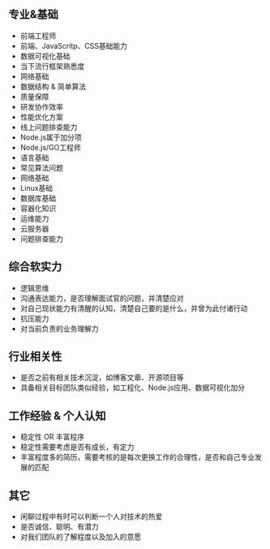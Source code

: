 ## 专业&基础
- 前端工程师
- 前端、JavaScritp、CSS基础能力
- 数据可视化基础
- 当下流行框架熟悉度
- 网络基础
- 数据结构 & 简单算法
- 质量保障
- 研发协作效率
- 性能优化方案
- 线上问题排查能力
- Node.js属于加分项
- Node.js/GO工程师
- 语言基础
- 常见算法问题
- 网络基础
- Linux基础
- 数据库基础
- 容器化知识
- 运维能力
- 云服务器
- 问题排查能力

## 综合软实力
- 逻辑思维
- 沟通表达能力，是否理解面试官的问题，并清楚应对
- 对自己现状能力有清醒的认知，清楚自己要的是什么，并曾为此付诸行动
- 抗压能力
- 对当前负责的业务理解力

## 行业相关性
- 是否之前有相关技术沉淀，如博客文章、开源项目等
- 具备相关目标团队类似经验，如工程化、Node.js应用、数据可视化加分


## 工作经验 & 个人认知
- 稳定性 OR 丰富程序
- 稳定性需要考虑是否有成长，有定力
- 丰富程度多的简历，需要考核的是每次更换工作的合理性，是否和自己专业发展的匹配

## 其它
- 闲聊过程中有时可以判断一个人对技术的热爱
- 是否诚信、聪明、有潜力
- 对我们团队的了解程度以及加入的意愿